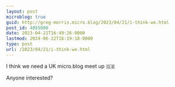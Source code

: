 ```yaml
---
layout: post
microblog: true
guid: http://greg-morris.micro.blog/2023/04/21/i-think-we.html
post_id: 4055000
date: 2023-04-21T16:49:26-0000
lastmod: 2024-06-22T16:19:18-0000
type: post
url: /2023/04/21/i-think-we.html
---
```

I think we need a UK micro.blog meet up 🇬🇧

Anyone interested? 
